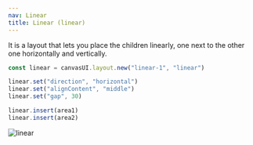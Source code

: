```yaml
---
nav: Linear
title: Linear (linear)
---
```


It is a layout that lets you place the children linearly, one next to the other one horizontally and vertically.

```javascript
const linear = canvasUI.layout.new("linear-1", "linear")

linear.set("direction", "horizontal")
linear.set("alignContent", "middle")
linear.set("gap", 30)

linear.insert(area1)
linear.insert(area2)
```

![linear](/canvas-user-interface/docs/elements/layouts/linear.svg)
